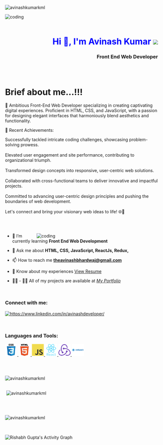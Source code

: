 <p align="left"> <img src="https://komarev.com/ghpvc/?username=avinashkumarkml&label=Profile%20views&color=0e75b6&style=flat" alt="avinashkumarkml" /> </p>
<img align="left" alt="coding" width="400" src="https://media.istockphoto.com/videos/young-man-cartoon-hd-animation-video-id1030543114?s=640x640"></img>
<br><br>
<h1 style="color:blue" align="right">Hi 👋, I'm Avinash Kumar
   <a target="_blank" rel="noopener noreferrer" href="https://camo.githubusercontent.com/63371d36886ee658f5a97401f393e1ab1684b2fd3de674b8f5efc7d410b2a3d0/68747470733a2f2f6d656469612e67697068792e636f6d2f6d656469612f57556c706c634d704f43456d5447427442572f67697068792e676966"><img src="https://camo.githubusercontent.com/63371d36886ee658f5a97401f393e1ab1684b2fd3de674b8f5efc7d410b2a3d0/68747470733a2f2f6d656469612e67697068792e636f6d2f6d656469612f57556c706c634d704f43456d5447427442572f67697068792e676966" width="50px" style="max-width: 100%;"></a>
</h1>
<h3 align="right">Front End Web Developer</h3>
<br><br>

# Brief about me...!!!
🚀 Ambitious Front-End Web Developer specializing in creating captivating digital experiences. Proficient in HTML, CSS, and JavaScript, with a passion for designing elegant interfaces that harmoniously blend aesthetics and functionality.

🔗 Recent Achievements:

Successfully tackled intricate coding challenges, showcasing problem-solving prowess.
<br><br>
Elevated user engagement and site performance, contributing to organizational triumph.
<br><br>
Transformed design concepts into responsive, user-centric web solutions.
<br><br>
Collaborated with cross-functional teams to deliver innovative and impactful projects.
<br><br>
Committed to advancing user-centric design principles and pushing the boundaries of web development.
<br><br>
Let's connect and bring your visionary web ideas to life! 🌐🤝

<br><br>


<img align="right" alt="coding" width="400" src="https://cdn.dribbble.com/users/2401141/screenshots/5487982/developers-gif-showcase.gif"></img>

- 🌱 I’m currently learning **Front End Web Development**

- 💬 Ask me about **HTML, CSS, JavaScript, ReactJs, Redux,**

- 📫 How to reach me **theavinashbhardwaj@gmail.com**

- 📄 Know about my experiences [View Resume](https://drive.google.com/file/d/1HcRmY2UPM9m57C2-9Ohggpa5asqDu9p4/view?usp=sharing)

- 👨‍💻 - 👨‍💻 All of my projects are available at *[My Portfolio](https://avinash-final-portfilio.netlify.app/#/)*
<br>
<h3 align="left">Connect with me:</h3>
<p align="left">
<a href="https://www.linkedin.com/in/avinashdeveloper/" target="blank"><img align="center" src="https://raw.githubusercontent.com/rahuldkjain/github-profile-readme-generator/master/src/images/icons/Social/linked-in-alt.svg" alt="https://www.linkedin.com/in/avinashdeveloper/" height="30" width="40" /></a>
</p>
<br>
<h3 align="left">Languages and Tools:</h3>
<p align="left"> 
 <a href="https://www.w3schools.com/css/" target="_blank" rel="noreferrer"> <img src="https://raw.githubusercontent.com/devicons/devicon/master/icons/css3/css3-original-wordmark.svg" alt="css3" width="40" height="40"/> </a> <a href="https://www.w3.org/html/" target="_blank" rel="noreferrer"> <img src="https://raw.githubusercontent.com/devicons/devicon/master/icons/html5/html5-original-wordmark.svg" alt="html5" width="40" height="40"/> </a> <a href="https://developer.mozilla.org/en-US/docs/Web/JavaScript" target="_blank" rel="noreferrer"> <img src="https://raw.githubusercontent.com/devicons/devicon/master/icons/javascript/javascript-original.svg" alt="javascript" width="40" height="40"/> </a><a href="https://reactjs.org/" target="_blank" rel="noreferrer"> <img src="https://raw.githubusercontent.com/devicons/devicon/master/icons/react/react-original-wordmark.svg" alt="react" width="40" height="40"/> </a> <a href="https://redux.js.org" target="_blank" rel="noreferrer"> <img src="https://raw.githubusercontent.com/devicons/devicon/master/icons/redux/redux-original.svg" alt="redux" width="40" height="40"/> </a> <a href="https://webpack.js.org" target="_blank" rel="noreferrer"> <img src="https://raw.githubusercontent.com/devicons/devicon/d00d0969292a6569d45b06d3f350f463a0107b0d/icons/webpack/webpack-original-wordmark.svg" alt="webpack" width="40" height="40"/> </a> </p>
<br><br>
<p><img align="left" src="https://github-readme-stats.vercel.app/api/top-langs?username=avinashkumarkml&show_icons=true&locale=en&layout=compact" alt="avinashkumarkml" /></p>
<br><br>
<p>&nbsp;<img align="center" src="https://github-readme-stats.vercel.app/api?username=avinashkumarkml&show_icons=true&locale=en" alt="avinashkumarkml" /></p>
<br><br>
<p><img align="center" src="https://github-readme-streak-stats.herokuapp.com/?user=avinashkumarkml&" alt="avinashkumarkml" /></p>
<br><br>
<img alt="Rishabh Gupta's Activity Graph" src="https://activity-graph.herokuapp.com/graph?username=avinashkumarkml&bg_color=0D1117&color=5BCDEC&line=5BCDEC&point=FFFFFF&hide_border=true" />
